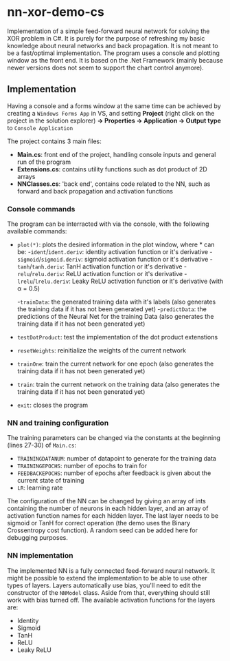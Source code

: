 # nn-xor-demo-cs
Implementation of a simple feed-forward neural network for solving the XOR problem in C#. It is purely for the purpose of refreshing my basic knowledge about neural networks and back propagation. It is not meant to be a fast/optimal implementation. The program uses a console and plotting window as the front end. It is based on the .Net Framework (mainly because newer versions does not seem to support the chart control anymore).

## Implementation
Having a console and a forms window at the same time can be achieved by creating a `Windows Forms App` in VS, and setting **Project** (right click on the project in the solution explorer) **-> Properties -> Application -> Output type** to `Console Application`

The project contains 3 main files:
- **Main.cs**: front end of the project, handling console inputs and general run of the program
- **Extensions.cs**: contains utility functions  such as dot product of 2D arrays
- **NNClasses.cs**: 'back end', contains code related to the NN, such as forward and back propagation and activation functions

### Console commands
The program can be interracted with via the console, with the following available commands:
- `plot(*)`: plots the desired information in the plot window, where * can be:
	-`ident`/`ident.deriv`: identity activation function or it\'s derivative
	-`sigmoid`/`sigmoid.deriv`: sigmoid activation function or it\'s derivative
	-`tanh`/`tanh.deriv`: TanH activation function or it\'s derivative
	-`relu`/`relu.deriv`: ReLU activation function or it\'s derivative
	-`lrelu`/`lrelu.deriv`: Leaky ReLU activation function or it\'s derivative (with α = 0.5)
	
	-`trainData`: the generated training data with it\'s labels (also generates the training data if it has not been generated yet)
	-`predictData`: the predictions of the Neural Net for the training Data (also generates the training data if it has not been generated yet)

- `testDotProduct`: test the implementation of the dot product extenstions
- `resetWeights`: reinitialize the weights of the current network
- `trainOne`: train the current network for one epoch (also generates the training data if it has not been generated yet)
- `train`: train the current network on the training data (also generates the training data if it has not been generated yet)
- `exit`: closes the program

### NN and training configuration
The training parameters can be changed via the constants at the beginning (lines 27-30) of `Main.cs`:
- `TRAININGDATANUM`: number of datapoint to generate for the training data
- `TRAININGEPOCHS`: number of epochs to train for
- `FEEDBACKEPOCHS`: number of epochs after feedback is given about the current state of training
- `LR`: learning rate

The configuration of the NN can be changed by giving an array of ints containing the number of neurons in each hidden layer, and an array of activation function names for each hidden layer. The last layer needs to be sigmoid or TanH for correct operation (the demo uses the Binary Crossentropy cost function). A random seed can be added here for debugging purposes.

### NN implementation
The implemented NN is a fully connected feed-forward neural network. It might be possible to extend the implementation to be able to use other types of layers. Layers automatically use bias, you'll need to edit the constructor of the `NNModel` class. Aside from that, everything should still work with bias turned off. The available activation functions for the layers are:
- Identity
- Sigmoid
- TanH
- ReLU
- Leaky ReLU
